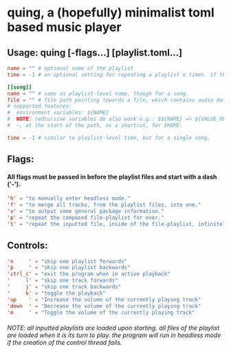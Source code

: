 # quing, a (hopefully) minimalist toml based music player

## Usage: quing [-flags...] [playlist.toml...]
```toml
name = "" # optional name of the playlist
time = -1 # an optional setting for repeating a playlist n times. if the number is below zero, it'll repeat infinitely

[[song]]
name = "" # same as playlist-level name, though for a song.
file = "" # file path pointing towards a file, which contains audio data.
# supported features:
#  environment variables: ${NAME}
#  NOTE: redcursive variables do also work e.g.: $${NAME} => ${VALUE_OF_NAME} => {VALUE_OF_VALUE_OF_NAME}
#  ~, at the start of the path, as a shortcut, for $HOME.

time = -1 # similar to playlist-level time, but for a single song.
```

## Flags:
#### All flags must be passed in before the playlist files and start with a dash ('-').
```toml
'h' = "to manually enter headless mode."
'f' = "to merge all tracks, from the playlist files, into one."
'v' = "to output some general package information."
'p' = "repeat the composed file-playlist for ever."
't' = "repeat the inputted file, inside of the file-playlist, infinitely."
```

## Controls:
```toml
'n     ' = "skip one playlist forwards"
'p     ' = "skip one playlist backwards"
'ctrl_c' = "exit the program when in active playback"
'     l' = "skip one track forwards"
'     j' = "skip one track backwards"
'     k' = "toggle the playback"
'up    ' = "Increase the volume of the currently playing track"
'down  ' = "Decrease the volume of the currently playing track"
'm     ' = "Toggle the volume of the currently playing track"
```

###### NOTE: all inputted playlists are loaded upon starting. all files of the playlist are loaded when it is its turn to play. the program will run in headless mode if the creation of the control thread fails.
